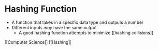 # Hashing Function

- A function that takes in a specific data type and outputs a number
- Different inputs *may* have the same output
  - A good hashing function attempts to minimize [[hashing collisions]]

[[Computer Science]] [[Hashing]]
